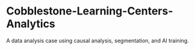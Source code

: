 # Cobblestone-Learning-Centers-Analytics
A data analysis case using causal analysis, segmentation, and AI training.
